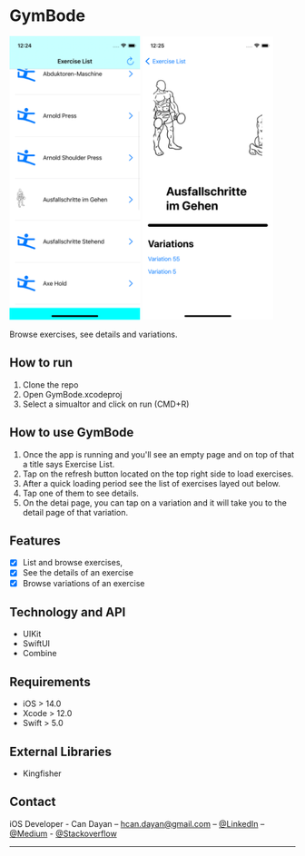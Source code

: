 # GymBode
<img src="ss-2.png" height="500"/> <img src="ss-1.png" height="500"/>

Browse exercises, see details and variations.

## How to run
1. Clone the repo
2. Open GymBode.xcodeproj
3. Select a simualtor and click on run (CMD+R)

## How to use GymBode
1. Once the app is running and you'll see an empty page and on top of that a title says Exercise List. 
2. Tap on the refresh button located on the top right side to load exercises.
3. After a quick loading period see the list of exercises layed out below.
4. Tap one of them to see details.
5. On the detai page, you can tap on a variation and it will take you to the detail page of that variation.

## Features

- [x] List and browse exercises,
- [x] See the details of an exercise
- [x] Browse variations of an exercise

## Technology and API

- UIKit
- SwiftUI
- Combine

## Requirements

- iOS > 14.0
- Xcode > 12.0
- Swift > 5.0

## External Libraries

- Kingfisher

## Contact

iOS Developer - Can Dayan – hcan.dayan@gmail.com – [@LinkedIn](https://www.linkedin.com/in/can-d/) – [@Medium](https://activesludge.medium.com/) - [@Stackoverflow](https://stackoverflow.com/users/12594970/active-sludge)
____
